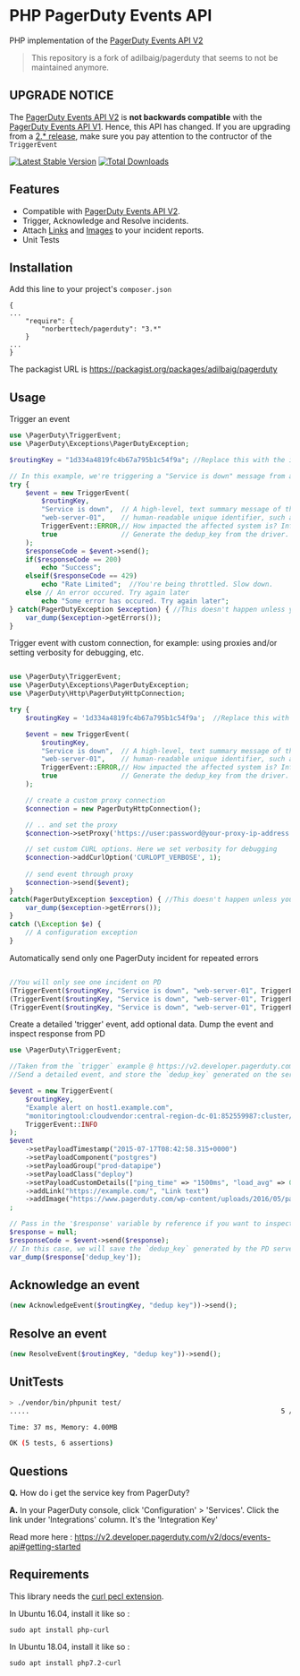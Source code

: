 PHP PagerDuty Events API
=========
PHP implementation of the [PagerDuty Events API V2](https://v2.developer.pagerduty.com/docs/events-api-v2)

> This repository is a fork of adilbaig/pagerduty that seems to not be maintained anymore.

UPGRADE NOTICE
---
The [PagerDuty Events API V2](https://v2.developer.pagerduty.com/docs/events-api-v2) is **not backwards compatible** with the [PagerDuty Events API V1](https://v2.developer.pagerduty.com/docs/events-api). Hence, this API has changed. If you are upgrading from a [2.* release](https://github.com/adilbaig/pagerduty/releases), make sure you pay attention to the contructor of the `TriggerEvent`

[![Latest Stable Version](https://poser.pugx.org/adilbaig/pagerduty/v/stable.svg)](https://packagist.org/packages/adilbaig/pagerduty) [![Total Downloads](https://poser.pugx.org/adilbaig/pagerduty/downloads.svg)](https://packagist.org/packages/adilbaig/pagerduty) 

Features
---

- Compatible with [PagerDuty Events API V2](https://developer.pagerduty.com/docs/events-api-v2/trigger-events/).
- Trigger, Acknowledge and Resolve incidents.
- Attach [Links](https://developer.pagerduty.com/docs/events-api-v2/trigger-events/#the-links-property) and [Images](https://developer.pagerduty.com/docs/events-api-v2/trigger-events/#the-images-property) to your incident reports.
- Unit Tests


Installation
---
Add this line to your project's `composer.json`
````
{
...
    "require": {
        "norberttech/pagerduty": "3.*"
    }
...
}
````

The packagist URL is https://packagist.org/packages/adilbaig/pagerduty

Usage
---

Trigger an event
 
````php
use \PagerDuty\TriggerEvent;
use \PagerDuty\Exceptions\PagerDutyException;

$routingKey = "1d334a4819fc4b67a795b1c54f9a"; //Replace this with the integration key of your service.

// In this example, we're triggering a "Service is down" message from a web server.
try {
    $event = new TriggerEvent(
        $routingKey, 
        "Service is down",  // A high-level, text summary message of the event. Will be used to construct an alert's description.
        "web-server-01",    // human-readable unique identifier, such as a hostname, for the system having the problem.
        TriggerEvent::ERROR,// How impacted the affected system is? Influences the priority of any created incidents. 
        true                // Generate the dedup_key from the driver. If false, the dedup_key will be generated on PD 
    );
    $responseCode = $event->send();
    if($responseCode == 200)
        echo "Success";
    elseif($responseCode == 429)
        echo "Rate Limited";  //You're being throttled. Slow down.
    else // An error occured. Try again later
        echo "Some error has occured. Try again later";
} catch(PagerDutyException $exception) { //This doesn't happen unless you've broken their guidelines. The API tries to minimize user mistakes
    var_dump($exception->getErrors());
}

````

Trigger event with custom connection, for example: using proxies and/or setting verbosity for debugging, etc.

````php

use \PagerDuty\TriggerEvent;
use \PagerDuty\Exceptions\PagerDutyException;
use \PagerDuty\Http\PagerDutyHttpConnection;

try {
    $routingKey = '1d334a4819fc4b67a795b1c54f9a';  //Replace this with the integration key of your service.

    $event = new TriggerEvent(
        $routingKey, 
        "Service is down",  // A high-level, text summary message of the event. Will be used to construct an alert's description.
        "web-server-01",    // human-readable unique identifier, such as a hostname, for the system having the problem.
        TriggerEvent::ERROR,// How impacted the affected system is? Influences the priority of any created incidents. 
        true                // Generate the dedup_key from the driver. If false, the dedup_key will be generated on PD 
    );

    // create a custom proxy connection
    $connection = new PagerDutyHttpConnection();

    // .. and set the proxy
    $connection->setProxy('https://user:password@your-proxy-ip-address:port');

    // set custom CURL options. Here we set verbosity for debugging
    $connection->addCurlOption('CURLOPT_VERBOSE', 1);
    
    // send event through proxy
    $connection->send($event);
}
catch(PagerDutyException $exception) { //This doesn't happen unless you've broken their guidelines. The API tries to minimize user mistakes
    var_dump($exception->getErrors());
}
catch (\Exception $e) {
    // A configuration exception
}

````

Automatically send only one PagerDuty incident for repeated errors

````php

//You will only see one incident on PD
(TriggerEvent($routingKey, "Service is down", "web-server-01", TriggerEvent::ERROR, true))->send();
(TriggerEvent($routingKey, "Service is down", "web-server-01", TriggerEvent::ERROR, true))->send();
(TriggerEvent($routingKey, "Service is down", "web-server-01", TriggerEvent::ERROR, true))->send();

````

Create a detailed 'trigger' event, add optional data. Dump the event and inspect response from PD

````php
use \PagerDuty\TriggerEvent;

//Taken from the `trigger` example @ https://v2.developer.pagerduty.com/docs/send-an-event-events-api-v2
//Send a detailed event, and store the `dedup_key` generated on the server

$event = new TriggerEvent(
    $routingKey, 
    "Example alert on host1.example.com", 
    "monitoringtool:cloudvendor:central-region-dc-01:852559987:cluster/api-stats-prod-003", 
    TriggerEvent::INFO
);
$event
    ->setPayloadTimestamp("2015-07-17T08:42:58.315+0000")
    ->setPayloadComponent("postgres")
    ->setPayloadGroup("prod-datapipe")
    ->setPayloadClass("deploy")
    ->setPayloadCustomDetails(["ping_time" => "1500ms", "load_avg" => 0.75])
    ->addLink("https://example.com/", "Link text")
    ->addImage("https://www.pagerduty.com/wp-content/uploads/2016/05/pagerduty-logo-green.png", "https://example.com/", "Example text"))
;

// Pass in the '$response' variable by reference if you want to inspect PD's response. This is optional, and you probably don't need this in production.
$response = null;
$responseCode = $event->send($response);
// In this case, we will save the `dedup_key` generated by the PD server
var_dump($response['dedup_key']);
````

Acknowledge an event
----

````php
(new AcknowledgeEvent($routingKey, "dedup key"))->send();
````

Resolve an event
----
````php
(new ResolveEvent($routingKey, "dedup key"))->send();
````

UnitTests
---

````bash
> ./vendor/bin/phpunit test/
.....                                                               5 / 5 (100%)

Time: 37 ms, Memory: 4.00MB

OK (5 tests, 6 assertions)
````

Questions
---

**Q.** How do i get the service key from PagerDuty?

**A.** In your PagerDuty console, click 'Configuration' > 'Services'. Click the link under 'Integrations' column. It's the 'Integration Key'

Read more here : https://v2.developer.pagerduty.com/v2/docs/events-api#getting-started

Requirements
---
This library needs the [curl pecl extension](https://php.net/curl).

In Ubuntu 16.04, install it like so :

    sudo apt install php-curl


In Ubuntu 18.04, install it like so :

    sudo apt install php7.2-curl

